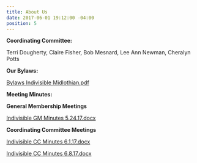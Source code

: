 ```yaml
---
title: About Us
date: 2017-06-01 19:12:00 -04:00
position: 5
---
```


**Coordinating Committee:**

Terri Dougherty, Claire Fisher, Bob Mesnard, Lee Ann Newman, Cheralyn Potts


**Our Bylaws:**

[Bylaws Indivisible Midlothian.pdf](/uploads/ByLaws%20Indivisible%20Midlothian.pdf)


**Meeting Minutes:**

**General Membership Meetings**

[Indivisible GM Minutes 5.24.17.docx](/uploads/Indivisible%20GM%20Minutes%205.24.17.docx)

**Coordinating Committee Meetings**

[Indivisible CC Minutes 6.1.17.docx](/uploads/Indivisible%20CC%20Minutes%206.1.17.docx)

[Indivisible CC Minutes 6.8.17.docx](/uploads/Indivisible%20CC%20Minutes%206.8.17-b73554.docx)